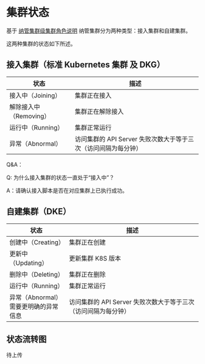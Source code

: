 # 集群状态

基于 [纳管集群级集群角色说明](ClusterRole.md) 纳管集群分为两种类型：接入集群和自建集群。

这两种集群的状态如下所述。

## 接入集群（标准 Kubernetes 集群 及 DKG）

| 状态                   | 描述                                                         |
| ---------------------- | ------------------------------------------------------------ |
| 接入中（Joining）      | 集群正在接入                                                 |
| 解除接入中（Removing） | 集群正在解除接入                                             |
| 运行中（Running）      | 集群正常运行                                                 |
| 异常（Abnormal）       | 访问集群的 API Server 失败次数大于等于三次（访问间隔为每分钟） |

Q&A：

Q: 为什么接入集群的状态一直处于“接入中”？

A：请确认接入脚本是否在对应集群上已执行成功。

## 自建集群（DKE）

| 状态                                       | 描述                                                         |
| ------------------------------------------ | ------------------------------------------------------------ |
| 创建中（Creating）                         | 集群正在创建                                                 |
| 更新中（Updating）                         | 更新集群 K8S 版本                                            |
| 删除中（Deleting）                         | 集群正在删除                                                 |
| 运行中（Running）                          | 集群正常运行                                                 |
| 异常（Abnormal）<br />需要更明确的异常信息 | 访问集群的 API Server 失败次数大于等于三次（访问间隔为每分钟） |

## 状态流转图

待上传